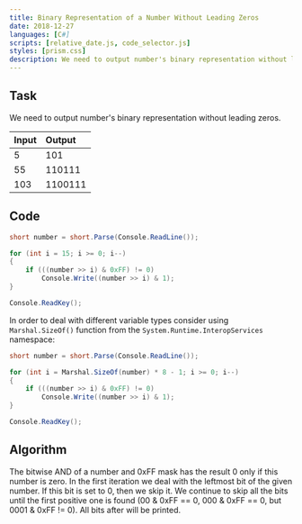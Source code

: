 ```yaml
---
title: Binary Representation of a Number Without Leading Zeros
date: 2018-12-27
languages: [C#]
scripts: [relative_date.js, code_selector.js]
styles: [prism.css]
description: We need to output number's binary representation without leading zeros.
---
```

 
## Task

We need to output number's binary representation without leading zeros.

| Input | Output |
| :---- | :----- |
| 5     | 101    |
| 55    | 110111 |
| 103   | 1100111|

## Code

```csharp
short number = short.Parse(Console.ReadLine());

for (int i = 15; i >= 0; i--)
{
    if (((number >> i) & 0xFF) != 0)
        Console.Write((number >> i) & 1);
}

Console.ReadKey();
```

In order to deal with different variable types consider using `Marshal.SizeOf()` function from the `System.Runtime.InteropServices` namespace:

```csharp
short number = short.Parse(Console.ReadLine());

for (int i = Marshal.SizeOf(number) * 8 - 1; i >= 0; i--)
{
    if (((number >> i) & 0xFF) != 0)
        Console.Write((number >> i) & 1);
}

Console.ReadKey();
```

## Algorithm

The bitwise AND of a number and 0xFF mask has the result 0 only if this number is zero. In the first iteration we deal with the leftmost bit of the given number. If this bit is set to 0, then we skip it. We continue to skip all the bits until the first positive one is found (00 & 0xFF == 0, 000 & 0xFF == 0, but 0001 & 0xFF != 0). All bits after will be printed.
